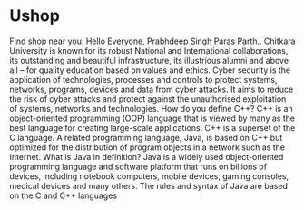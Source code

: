# Ushop
Find shop near you.
Hello Everyone,
Prabhdeep Singh
Paras
Parth..
Chitkara University is known for its robust National and International collaborations, its outstanding and beautiful infrastructure, its illustrious alumni and above all – for quality education based on values and ethics.
Cyber security is the application of technologies, processes and controls to protect systems, networks, programs, devices and data from cyber attacks. It aims to reduce the risk of cyber attacks and protect against the unauthorised exploitation of systems, networks and technologies.
How do you define C++?
C++ is an object-oriented programming (OOP) language that is viewed by many as the best language for creating large-scale applications. C++ is a superset of the C language. A related programming language, Java, is based on C++ but optimized for the distribution of program objects in a network such as the Internet.
What is Java in definition?
Java is a widely used object-oriented programming language and software platform that runs on billions of devices, including notebook computers, mobile devices, gaming consoles, medical devices and many others. The rules and syntax of Java are based on the C and C++ languages

